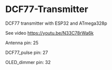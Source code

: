 # DCF77-Transmitter
DCF77 transmitter with ESP32 and ATmega328p

See video https://youtu.be/N33C78rWa6k

Antenna pin: 25

DCF77_pulse pin: 27

OLED_dimmer pin: 32

